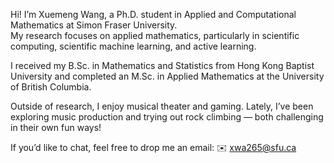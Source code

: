 Hi! I’m Xuemeng Wang, a Ph.D. student in Applied and Computational Mathematics at Simon Fraser University.  
My research focuses on applied mathematics, particularly in scientific computing, scientific machine learning, and active learning.

I received my B.Sc. in Mathematics and Statistics from Hong Kong Baptist University and completed an M.Sc. in Applied Mathematics at the University of British Columbia.

Outside of research, I enjoy musical theater and gaming. Lately, I’ve been exploring music production and trying out rock climbing — both challenging in their own fun ways!

If you’d like to chat, feel free to drop me an email: ✉️ xwa265@sfu.ca
